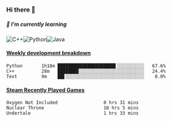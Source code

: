 ### Hi there 👋

##### 🌱 I’m currently learning

![C++](https://img.shields.io/badge/-C++-00599C?style=flat-square&logo=c)![Python](https://img.shields.io/badge/-Python-black?style=flat-square&logo=Python)![Java](https://img.shields.io/badge/-java-E34A86?style=flat-square&logo=java)


<!-- waka-box start -->
#### <a href="https://gist.github.com/bf274261b4c8553e17fc709dfc3cfa97" target="_blank">Weekly development breakdown</a>
```text
Python  	 1h18m █████████████████████▌░░░░░░░░░░   67.6% 
C++     	 28m   ███████▊░░░░░░░░░░░░░░░░░░░░░░░░   24.4% 
Text    	 9m    ██▌░░░░░░░░░░░░░░░░░░░░░░░░░░░░░    8.0% 
```
<!-- Powered by https://github.com/YouEclipse/waka-box-go . -->
<!-- waka-box end -->



 <!-- steam-box start -->
#### <a href="https://gist.github.com/afc28dc1b85d9bc5cebfbe9d5e3639db" target="_blank">Steam Recently Played Games</a>
```text
Oxygen Not Included                 0 hrs 31 mins
Nuclear Throne                      10 hrs 5 mins
Undertale                           1 hrs 33 mins
```
<!-- Powered by https://github.com/YouEclipse/steam-box . -->
<!-- steam-box end -->

<!--
**KomoreKalu/KomoreKalu** is a ✨ _special_ ✨ repository because its `README.md` (this file) appears on your GitHub profile.

Here are some ideas to get you started:

- 🔭 I’m currently working on ...
- 🌱 I’m currently learning ...
- 👯 I’m looking to collaborate on ...
- 🤔 I’m looking for help with ...
- 💬 Ask me about ...
- 📫 How to reach me: ...
- 😄 Pronouns: ...
- ⚡ Fun fact: ...
-->

